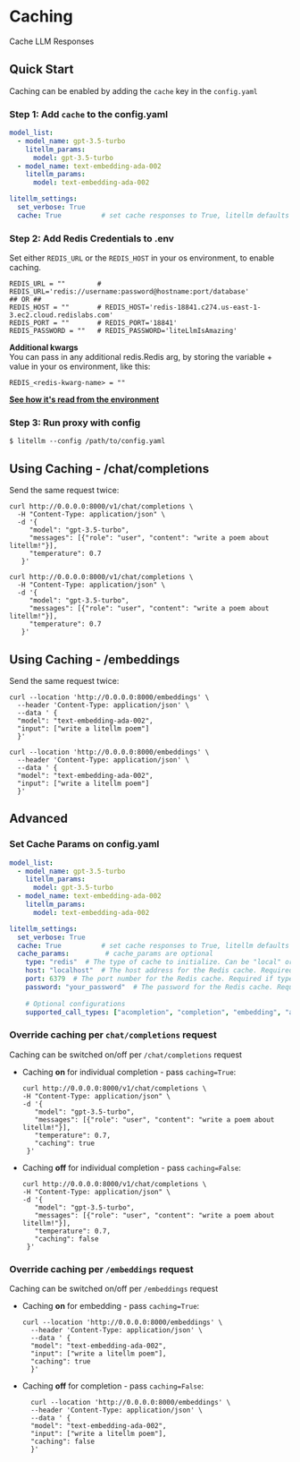# Caching 
Cache LLM Responses

## Quick Start
Caching can be enabled by adding the `cache` key in the `config.yaml`
### Step 1: Add `cache` to the config.yaml
```yaml
model_list:
  - model_name: gpt-3.5-turbo
    litellm_params:
      model: gpt-3.5-turbo
  - model_name: text-embedding-ada-002
    litellm_params:
      model: text-embedding-ada-002

litellm_settings:
  set_verbose: True
  cache: True          # set cache responses to True, litellm defaults to using a redis cache
```

### Step 2: Add Redis Credentials to .env
Set either `REDIS_URL` or the `REDIS_HOST` in your os environment, to enable caching.

  ```shell
  REDIS_URL = ""        # REDIS_URL='redis://username:password@hostname:port/database'
  ## OR ## 
  REDIS_HOST = ""       # REDIS_HOST='redis-18841.c274.us-east-1-3.ec2.cloud.redislabs.com'
  REDIS_PORT = ""       # REDIS_PORT='18841'
  REDIS_PASSWORD = ""   # REDIS_PASSWORD='liteLlmIsAmazing'
  ```

**Additional kwargs**  
You can pass in any additional redis.Redis arg, by storing the variable + value in your os environment, like this: 
```shell
REDIS_<redis-kwarg-name> = ""
``` 

[**See how it's read from the environment**](https://github.com/BerriAI/litellm/blob/4d7ff1b33b9991dcf38d821266290631d9bcd2dd/litellm/_redis.py#L40)
### Step 3: Run proxy with config
```shell
$ litellm --config /path/to/config.yaml
```

## Using Caching - /chat/completions
Send the same request twice:
```shell
curl http://0.0.0.0:8000/v1/chat/completions \
  -H "Content-Type: application/json" \
  -d '{
     "model": "gpt-3.5-turbo",
     "messages": [{"role": "user", "content": "write a poem about litellm!"}],
     "temperature": 0.7
   }'

curl http://0.0.0.0:8000/v1/chat/completions \
  -H "Content-Type: application/json" \
  -d '{
     "model": "gpt-3.5-turbo",
     "messages": [{"role": "user", "content": "write a poem about litellm!"}],
     "temperature": 0.7
   }'
```

## Using Caching - /embeddings
Send the same request twice:
```shell
curl --location 'http://0.0.0.0:8000/embeddings' \
  --header 'Content-Type: application/json' \
  --data ' {
  "model": "text-embedding-ada-002",
  "input": ["write a litellm poem"]
  }'

curl --location 'http://0.0.0.0:8000/embeddings' \
  --header 'Content-Type: application/json' \
  --data ' {
  "model": "text-embedding-ada-002",
  "input": ["write a litellm poem"]
  }'
```

## Advanced
### Set Cache Params on config.yaml
```yaml
model_list:
  - model_name: gpt-3.5-turbo
    litellm_params:
      model: gpt-3.5-turbo
  - model_name: text-embedding-ada-002
    litellm_params:
      model: text-embedding-ada-002

litellm_settings:
  set_verbose: True
  cache: True          # set cache responses to True, litellm defaults to using a redis cache
  cache_params:         # cache_params are optional
    type: "redis"  # The type of cache to initialize. Can be "local" or "redis". Defaults to "local".
    host: "localhost"  # The host address for the Redis cache. Required if type is "redis".
    port: 6379  # The port number for the Redis cache. Required if type is "redis".
    password: "your_password"  # The password for the Redis cache. Required if type is "redis".
    
    # Optional configurations
    supported_call_types: ["acompletion", "completion", "embedding", "aembedding"] # defaults to all litellm call types
```

### Override caching per `chat/completions` request
Caching can be switched on/off per `/chat/completions` request
- Caching **on** for individual completion - pass `caching=True`:
  ```shell
  curl http://0.0.0.0:8000/v1/chat/completions \
  -H "Content-Type: application/json" \
  -d '{
     "model": "gpt-3.5-turbo",
     "messages": [{"role": "user", "content": "write a poem about litellm!"}],
     "temperature": 0.7,
     "caching": true
   }'
  ```
- Caching **off** for individual completion - pass `caching=False`:
  ```shell
  curl http://0.0.0.0:8000/v1/chat/completions \
  -H "Content-Type: application/json" \
  -d '{
     "model": "gpt-3.5-turbo",
     "messages": [{"role": "user", "content": "write a poem about litellm!"}],
     "temperature": 0.7,
     "caching": false
   }'
  ```


### Override caching per `/embeddings` request

Caching can be switched on/off per `/embeddings` request
- Caching **on** for embedding - pass `caching=True`:
  ```shell
  curl --location 'http://0.0.0.0:8000/embeddings' \
    --header 'Content-Type: application/json' \
    --data ' {
    "model": "text-embedding-ada-002",
    "input": ["write a litellm poem"],
    "caching": true
    }'
  ```
- Caching **off** for completion - pass `caching=False`:
  ```shell
    curl --location 'http://0.0.0.0:8000/embeddings' \
    --header 'Content-Type: application/json' \
    --data ' {
    "model": "text-embedding-ada-002",
    "input": ["write a litellm poem"],
    "caching": false
    }'
  ```